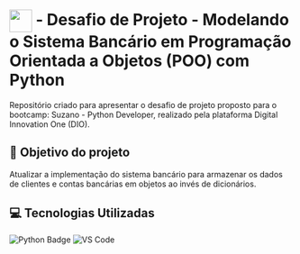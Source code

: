 # <img align="center" width="40px" src="https://hermes.digitalinnovation.one/assets/diome/logo-minimized.png"></a> - Desafio de Projeto - Modelando o Sistema Bancário em Programação Orientada a Objetos (POO) com Python
Repositório criado para apresentar o desafio de projeto proposto para o bootcamp: Suzano - Python Developer, realizado pela plataforma Digital Innovation One (DIO).

## :dart: Objetivo do projeto
Atualizar a implementação do sistema bancário para armazenar os dados de clientes e contas bancárias em objetos ao invés de dicionários.

## :computer: Tecnologias Utilizadas
![Python Badge](https://img.shields.io/badge/Python-3776AB?logo=python&logoColor=fff&style=for-the-badge) ![VS Code](https://img.shields.io/badge/Visual%20Studio%20Code-0078d7.svg?style=for-the-badge&logo=VS-code&logoColor=white) 
